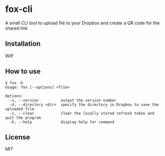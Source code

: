 # fox-cli

A small CLI tool to upload file to your Dropbox and create a QR code for the shared link

## Installation

WIP

## How to use

```console
$ fox -h
Usage: fox [--options] <file>

Options:
  -v, --version          output the version number
  -d, --directory <dir>  specify the directory in Dropbox to save the uploaded file
  -c, --clear            clear the locally stored refresh token and quit the program
  -h, --help             display help for command
```

## License

MIT
